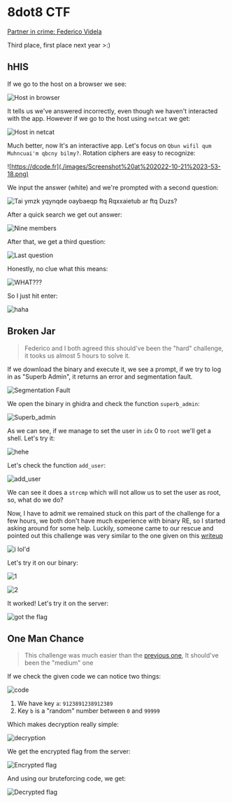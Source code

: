 # 8dot8 CTF

[Partner in crime: Federico Videla](https://github.com/acidobinario)

Third place, first place next year >:)

## hHIS

If we go to the host on a browser we see:

![Host in browser](./images/Screenshot%20at%202022-10-21%2023-40-20.png)

It tells us we've answered incorrectly, even though we haven't interacted with the app. However if we go to the host using `netcat` we get:

![Host in netcat](./images/Screenshot%20at%202022-10-21%2023-44-44.png)

Much better, now It's an interactive app. Let's focus on `Qbun wifil qum Muhncuai'm qbcny bilmy?`. Rotation ciphers are easy to recognize:

![https://dcode.fr](./images/Screenshot%20at%202022-10-21%2023-53-18.png)

We input the answer (white) and we're prompted with a second question:

![Tai ymzk yqynqde oaybaeqp ftq Rqxxaietub ar ftq Duzs?](./images/Screenshot%20at%202022-10-21%2023-55-35.png)

After a quick search we get out answer:

![Nine members](./images/Screenshot%20at%202022-10-22%2000-05-01.png)

After that, we get a third question:

![Last question](./images/Screenshot%20at%202022-10-22%2000-07-30.png)

Honestly, no clue what this means:

![WHAT???](./images/Screenshot%20at%202022-10-22%2000-10-37.png)

So I just hit enter:

![haha](./images/Screenshot%20at%202022-10-22%2000-13-08.png)

## Broken Jar

> Federico and I both agreed this should've been the "hard" challenge, it tooks us almost 5 hours to solve it.

If we download the binary and execute it, we see a prompt, if we try to log in as "Superb Admin", it returns an error and segmentation fault.

![Segmentation Fault](./images/Screenshot%20at%202022-10-22%2000-23-55.png)

We open the binary in ghidra and check the function `superb_admin`:

![Superb_admin](./images/wd8yj6.png)

As we can see, if we manage to set the user in `idx` 0 to `root` we'll get a shell. Let's try it:

![hehe](./images/Screenshot%20at%202022-10-22%2000-34-31.png)

Let's check the function `add_user`:

![add_user](./images/dwqmib.png)

We can see it does a `strcmp` which will not allow us to set the user as root, so, what do we do?

Now, I have to admit we remained stuck on this part of the challenge for a few hours, we both don't have much experience with binary RE, so I started asking around for some help. Luckily, someone came to our rescue and pointed out this challenge was very similar to the one given on this [writeup](https://infosecwriteups.com/arming-the-use-after-free-bc174a26c5f4)

![i lol'd](./images/Screenshot%20at%202022-10-22%2000-53-20.png)

Let's try it on our binary:

![1](./images/Screenshot%20at%202022-10-22%2000-58-44.png)

![2](./images/Screenshot%20at%202022-10-22%2000-59-42.png)

It worked! Let's try it on the server:

![got the flag](./images/Screenshot%20at%202022-10-22%2001-04-05.png)

## One Man Chance

> This challenge was much easier than the [previous one](#broken-jar), It should've been the "medium" one

If we check the given code we can notice two things:

![code](./images/Screenshot%20at%202022-10-22%2001-20-24.png)

1. We have key `a`: `9123891238912389`
2. Key `b` is a "random" number between `0` and `99999`

Which makes decryption really simple:

![decryption](./images/Screenshot%20at%202022-10-22%2001-25-27.png)

We get the encrypted flag from the server:

![Encrypted flag](./images/Screenshot%20at%202022-10-22%2001-27-41.png)

And using our bruteforcing code, we get:

![Decrypted flag](./images/Screenshot%20at%202022-10-22%2001-29-43.png)
